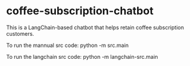 # coffee-subscription-chatbot

This is a LangChain-based chatbot that helps retain coffee subscription customers.

To run the mannual src code: python -m src.main

To run the langchain src code: python -m langchain-src.main